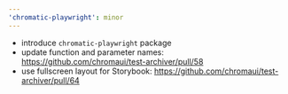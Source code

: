 ```yaml
---
'chromatic-playwright': minor
---
```


- introduce `chromatic-playwright` package
- update function and parameter names: https://github.com/chromaui/test-archiver/pull/58
- use fullscreen layout for Storybook: https://github.com/chromaui/test-archiver/pull/64
